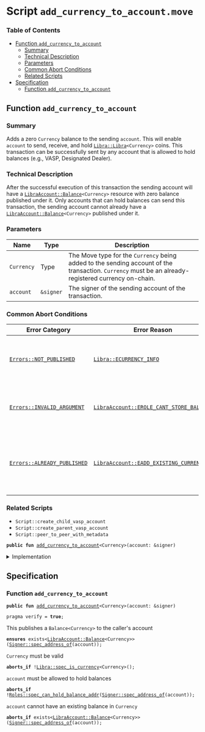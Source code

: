 
<a name="SCRIPT"></a>

# Script `add_currency_to_account.move`

### Table of Contents

-  [Function `add_currency_to_account`](#SCRIPT_add_currency_to_account)
    -  [Summary](#SCRIPT_@Summary)
    -  [Technical Description](#SCRIPT_@Technical_Description)
    -  [Parameters](#SCRIPT_@Parameters)
    -  [Common Abort Conditions](#SCRIPT_@Common_Abort_Conditions)
    -  [Related Scripts](#SCRIPT_@Related_Scripts)
-  [Specification](#SCRIPT_Specification)
    -  [Function `add_currency_to_account`](#SCRIPT_Specification_add_currency_to_account)



<a name="SCRIPT_add_currency_to_account"></a>

## Function `add_currency_to_account`


<a name="SCRIPT_@Summary"></a>

### Summary

Adds a zero <code>Currency</code> balance to the sending <code>account</code>. This will enable <code>account</code> to
send, receive, and hold <code><a href="../../modules/doc/Libra.md#0x1_Libra_Libra">Libra::Libra</a>&lt;Currency&gt;</code> coins. This transaction can be
successfully sent by any account that is allowed to hold balances
(e.g., VASP, Designated Dealer).


<a name="SCRIPT_@Technical_Description"></a>

### Technical Description

After the successful execution of this transaction the sending account will have a
<code><a href="../../modules/doc/LibraAccount.md#0x1_LibraAccount_Balance">LibraAccount::Balance</a>&lt;Currency&gt;</code> resource with zero balance published under it. Only
accounts that can hold balances can send this transaction, the sending account cannot
already have a <code><a href="../../modules/doc/LibraAccount.md#0x1_LibraAccount_Balance">LibraAccount::Balance</a>&lt;Currency&gt;</code> published under it.


<a name="SCRIPT_@Parameters"></a>

### Parameters

| Name       | Type      | Description                                                                                                                                         |
| ------     | ------    | -------------                                                                                                                                       |
| <code>Currency</code> | Type      | The Move type for the <code>Currency</code> being added to the sending account of the transaction. <code>Currency</code> must be an already-registered currency on-chain. |
| <code>account</code>  | <code>&signer</code> | The signer of the sending account of the transaction.                                                                                               |


<a name="SCRIPT_@Common_Abort_Conditions"></a>

### Common Abort Conditions

| Error Category              | Error Reason                             | Description                                                                |
| ----------------            | --------------                           | -------------                                                              |
| <code><a href="../../modules/doc/Errors.md#0x1_Errors_NOT_PUBLISHED">Errors::NOT_PUBLISHED</a></code>     | <code><a href="../../modules/doc/Libra.md#0x1_Libra_ECURRENCY_INFO">Libra::ECURRENCY_INFO</a></code>                  | The <code>Currency</code> is not a registered currency on-chain.                      |
| <code><a href="../../modules/doc/Errors.md#0x1_Errors_INVALID_ARGUMENT">Errors::INVALID_ARGUMENT</a></code>  | <code><a href="../../modules/doc/LibraAccount.md#0x1_LibraAccount_EROLE_CANT_STORE_BALANCE">LibraAccount::EROLE_CANT_STORE_BALANCE</a></code> | The sending <code>account</code>'s role does not permit balances.                     |
| <code><a href="../../modules/doc/Errors.md#0x1_Errors_ALREADY_PUBLISHED">Errors::ALREADY_PUBLISHED</a></code> | <code><a href="../../modules/doc/LibraAccount.md#0x1_LibraAccount_EADD_EXISTING_CURRENCY">LibraAccount::EADD_EXISTING_CURRENCY</a></code>   | A balance for <code>Currency</code> is already published under the sending <code>account</code>. |


<a name="SCRIPT_@Related_Scripts"></a>

### Related Scripts

* <code>Script::create_child_vasp_account</code>
* <code>Script::create_parent_vasp_account</code>
* <code>Script::peer_to_peer_with_metadata</code>


<pre><code><b>public</b> <b>fun</b> <a href="#SCRIPT_add_currency_to_account">add_currency_to_account</a>&lt;Currency&gt;(account: &signer)
</code></pre>



<details>
<summary>Implementation</summary>


<pre><code><b>fun</b> <a href="#SCRIPT_add_currency_to_account">add_currency_to_account</a>&lt;Currency&gt;(account: &signer) {
    <a href="../../modules/doc/LibraAccount.md#0x1_LibraAccount_add_currency">LibraAccount::add_currency</a>&lt;Currency&gt;(account);
}
</code></pre>



</details>

<a name="SCRIPT_Specification"></a>

## Specification


<a name="SCRIPT_Specification_add_currency_to_account"></a>

### Function `add_currency_to_account`


<pre><code><b>public</b> <b>fun</b> <a href="#SCRIPT_add_currency_to_account">add_currency_to_account</a>&lt;Currency&gt;(account: &signer)
</code></pre>




<pre><code>pragma verify = <b>true</b>;
</code></pre>


This publishes a <code>Balance&lt;Currency&gt;</code> to the caller's account


<pre><code><b>ensures</b> exists&lt;<a href="../../modules/doc/LibraAccount.md#0x1_LibraAccount_Balance">LibraAccount::Balance</a>&lt;Currency&gt;&gt;(<a href="../../modules/doc/Signer.md#0x1_Signer_spec_address_of">Signer::spec_address_of</a>(account));
</code></pre>


<code>Currency</code> must be valid


<pre><code><b>aborts_if</b> !<a href="../../modules/doc/Libra.md#0x1_Libra_spec_is_currency">Libra::spec_is_currency</a>&lt;Currency&gt;();
</code></pre>


<code>account</code> must be allowed to hold balances


<pre><code><b>aborts_if</b> !<a href="../../modules/doc/Roles.md#0x1_Roles_spec_can_hold_balance_addr">Roles::spec_can_hold_balance_addr</a>(<a href="../../modules/doc/Signer.md#0x1_Signer_spec_address_of">Signer::spec_address_of</a>(account));
</code></pre>


<code>account</code> cannot have an existing balance in <code>Currency</code>


<pre><code><b>aborts_if</b> exists&lt;<a href="../../modules/doc/LibraAccount.md#0x1_LibraAccount_Balance">LibraAccount::Balance</a>&lt;Currency&gt;&gt;(<a href="../../modules/doc/Signer.md#0x1_Signer_spec_address_of">Signer::spec_address_of</a>(account));
</code></pre>
